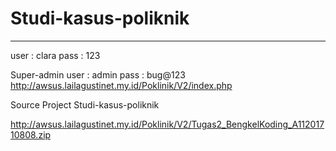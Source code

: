 # Studi-kasus-poliknik #
---------------------------
user : clara
pass : 123 

Super-admin
user : admin
pass : bug@123
http://awsus.lailagustinet.my.id/Poklinik/V2/index.php

Source Project Studi-kasus-poliknik

http://awsus.lailagustinet.my.id/Poklinik/V2/Tugas2_BengkelKoding_A11201710808.zip
